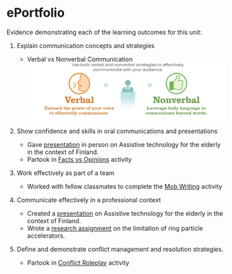 # ePortfolio
Evidence demonstrating each of the learning outcomes for this unit:
1. Explain communication concepts and strategies     
   - Verbal vs Nonverbal Communication
   ![](verbal_vs_nonverbal.jpeg)


2. Show confidence and skills in oral communications and presentations
   - Gave [presentation](Assistive%20Technology.pptx) in person on Assistive technology for the elderly in the context of Finland.
   - Partook in [Facts vs Opinions](A1%20Fact%20Oppinions.docx) activity 


3. Work effectively as part of a team
   - Worked with fellow classmates to complete the [Mob Writing](Week6%20Mob%20Writing.docx) activity


4. Communicate effectively in a professional context
   - Created a [presentation](Assistive%20Technology.pptx) on Assistive technology for the elderly in the context of Finland.
   - Wrote a [research assignment](Research_Task.docx) on the limitation of ring particle accelerators.


5. Define and demonstrate conflict management and resolution strategies.
   - Partook in [Conflict Roleplay](Week5%20Conflict%20Senario.docx) activity
 
